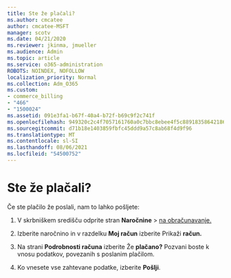 ```yaml
---
title: Ste že plačali?
ms.author: cmcatee
author: cmcatee-MSFT
manager: scotv
ms.date: 04/21/2020
ms.reviewer: jkinma, jmueller
ms.audience: Admin
ms.topic: article
ms.service: o365-administration
ROBOTS: NOINDEX, NOFOLLOW
localization_priority: Normal
ms.collection: Adm_O365
ms.custom:
- commerce_billing
- "466"
- "1500024"
ms.assetid: 091e3fa1-b67f-40a4-b72f-b69c9f2c741f
ms.openlocfilehash: 949320c2c4f7057161760a0c7bbc8ebee4f5c88918358642186d1b30b8478ebb
ms.sourcegitcommit: d71b18e1403859fbfc45ddd9a57c8ab68f4d9f96
ms.translationtype: MT
ms.contentlocale: sl-SI
ms.lasthandoff: 08/06/2021
ms.locfileid: "54500752"
---
```

# <a name="already-paid"></a>Ste že plačali?

Če ste plačilo že poslali, nam to lahko pošljete:
  
1. V skrbniškem središču odprite stran **Naročnine** \> [na obračunavanje.](https://go.microsoft.com/fwlink/p/?linkid=842054)

2. Izberite naročnino in v razdelku **Moj račun** izberite Prikaži **račun.**

3. Na strani **Podrobnosti računa** izberite Že **plačano?** Pozvani boste k vnosu podatkov, povezanih s poslanim plačilom.

4. Ko vnesete vse zahtevane podatke, izberite **Pošlji**.